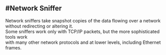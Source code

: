 #Network Sniffer
----------------  
Network sniffers take snapshot copies of the data flowing over a network without redirecting or altering it.  
Some sniffers work only with TCP/IP packets, but the more sophisticated tools work  
with many other network protocols and at lower levels, including Ethernet frames.

